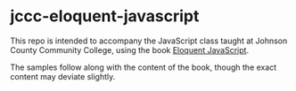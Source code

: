 # jccc-eloquent-javascript

This repo is intended to accompany the JavaScript class taught at Johnson County Community College, using the book <a href="http://eloquent-javascript.net">Eloquent JavaScript</a>.

The samples follow along with the content of the book, though the exact content may deviate slightly.